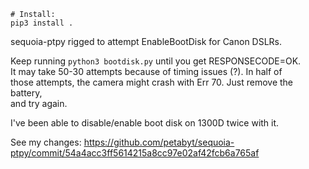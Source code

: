 ```
# Install:
pip3 install .
```

sequoia-ptpy rigged to attempt EnableBootDisk for Canon DSLRs.  

Keep running `python3 bootdisk.py` until you get RESPONSECODE=OK.  
It may take 50-30 attempts because of timing issues (?). In half of  
those attempts, the camera might crash with Err 70. Just remove the battery,  
and try again.  

I've been able to disable/enable boot disk on 1300D twice with it.  

See my changes: https://github.com/petabyt/sequoia-ptpy/commit/54a4acc3ff5614215a8cc97e02af42fcb6a765af
